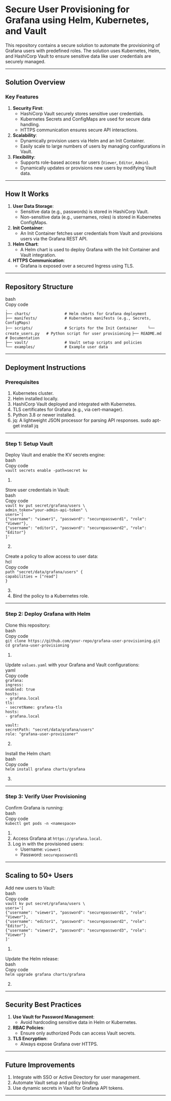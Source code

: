# **Secure User Provisioning for Grafana using Helm, Kubernetes, and Vault**

This repository contains a secure solution to automate the provisioning of Grafana users with predefined roles. The solution uses Kubernetes, Helm, and HashiCorp Vault to ensure sensitive data like user credentials are securely managed.

---

## **Solution Overview**

### **Key Features**

1. **Security First**:  
   * HashiCorp Vault securely stores sensitive user credentials.  
   * Kubernetes Secrets and ConfigMaps are used for secure data handling.  
   * HTTPS communication ensures secure API interactions.  
2. **Scalability**:  
   * Dynamically provision users via Helm and an Init Container.  
   * Easily scale to large numbers of users by managing configurations in Vault.  
3. **Flexibility**:  
   * Supports role-based access for users (`Viewer`, `Editor`, `Admin`).  
   * Dynamically updates or provisions new users by modifying Vault data.

---

## **How It Works**

1. **User Data Storage**:  
   * Sensitive data (e.g., passwords) is stored in HashiCorp Vault.  
   * Non-sensitive data (e.g., usernames, roles) is stored in Kubernetes ConfigMaps.  
2. **Init Container**:  
   * An Init Container fetches user credentials from Vault and provisions users via the Grafana REST API.  
3. **Helm Chart**:  
   * A Helm chart is used to deploy Grafana with the Init Container and Vault integration.  
4. **HTTPS Communication**:  
   * Grafana is exposed over a secured Ingress using TLS.

---

## **Repository Structure**

bash  
Copy code  
`.`  
`├── charts/               # Helm charts for Grafana deployment`  
`├── manifests/            # Kubernetes manifests (e.g., Secrets, ConfigMaps)`  
`├── scripts/              # Scripts for the Init Container`
`    └── create_users.py   # Python script for user provisioning`
`├── README.md             # Documentation`  
`├── vault/                # Vault setup scripts and policies`  
`└── examples/             # Example user data`

---

## **Deployment Instructions**

### **Prerequisites**

1. Kubernetes cluster.  
2. Helm installed locally.  
3. HashiCorp Vault deployed and integrated with Kubernetes.  
4. TLS certificates for Grafana (e.g., via cert-manager).
5. Python 3.8 or newer installed.
6. jq: A lightweight JSON processor for parsing API responses. sudo apt-get install jq 


---

### **Step 1: Setup Vault**

Deploy Vault and enable the KV secrets engine:  
bash  
Copy code  
`vault secrets enable -path=secret kv`

1. 

Store user credentials in Vault:  
bash  
Copy code  
`vault kv put secret/grafana/users \`  
  `admin_token="your-admin-api-token" \`  
  `users='[`  
    `{"username": "viewer1", "password": "securepassword1", "role": "Viewer"},`  
    `{"username": "editor1", "password": "securepassword2", "role": "Editor"}`  
  `]'`

2. 

Create a policy to allow access to user data:  
hcl  
Copy code  
`path "secret/data/grafana/users" {`  
  `capabilities = ["read"]`  
`}`

3.   
4. Bind the policy to a Kubernetes role.

---

### **Step 2: Deploy Grafana with Helm**

Clone this repository:  
bash  
Copy code  
`git clone https://github.com/your-repo/grafana-user-provisioning.git`  
`cd grafana-user-provisioning`

1. 

Update `values.yaml` with your Grafana and Vault configurations:  
yaml  
Copy code  
`grafana:`  
  `ingress:`  
    `enabled: true`  
    `hosts:`  
      `- grafana.local`  
    `tls:`  
      `- secretName: grafana-tls`  
        `hosts:`  
          `- grafana.local`

`vault:`  
  `secretPath: "secret/data/grafana/users"`  
  `role: "grafana-user-provisioner"`

2. 

Install the Helm chart:  
bash  
Copy code  
`helm install grafana charts/grafana`

3. 

---

### **Step 3: Verify User Provisioning**

Confirm Grafana is running:  
bash  
Copy code  
`kubectl get pods -n <namespace>`

1.   
2. Access Grafana at `https://grafana.local`.  
3. Log in with the provisioned users:  
   * Username: `viewer1`  
   * Password: `securepassword1`

---

## **Scaling to 50+ Users**

Add new users to Vault:  
bash  
Copy code  
`vault kv put secret/grafana/users \`  
  `users='[`  
    `{"username": "viewer1", "password": "securepassword1", "role": "Viewer"},`  
    `{"username": "editor1", "password": "securepassword2", "role": "Editor"},`  
    `{"username": "viewer2", "password": "securepassword3", "role": "Viewer"}`  
  `]'`

1. 

Update the Helm release:  
bash  
Copy code  
`helm upgrade grafana charts/grafana`

2. 

---

## **Security Best Practices**

1. **Use Vault for Password Management**:  
   * Avoid hardcoding sensitive data in Helm or Kubernetes.  
2. **RBAC Policies**:  
   * Ensure only authorized Pods can access Vault secrets.  
3. **TLS Encryption**:  
   * Always expose Grafana over HTTPS.

---

## **Future Improvements**

1. Integrate with SSO or Active Directory for user management.  
2. Automate Vault setup and policy binding.  
3. Use dynamic secrets in Vault for Grafana API tokens.

---

